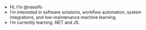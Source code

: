 - Hi, I’m @nassifo
- I’m interested in software solutions, workflow automation, system integrations, and low-maintenance machine learning.
- I’m currently learning .NET and JS.

<!---
nassifo/nassifo is a ✨ special ✨ repository because its `README.md` (this file) appears on your GitHub profile.
You can click the Preview link to take a look at your changes.
--->
